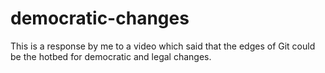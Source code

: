 democratic-changes
==================

This is a response by me to a video which said that the edges of Git could be the hotbed for democratic and legal changes.
